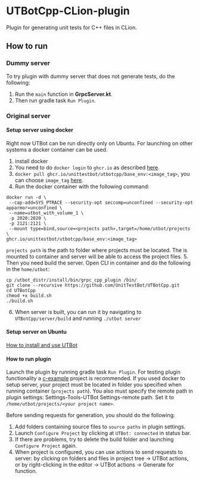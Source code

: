 # UTBotCpp-CLion-plugin
<!-- Plugin description -->
Plugin for generating unit tests for C++ files in CLion.

## How to run

### Dummy server

To try plugin with dummy server that does not generate tests, do the following:

1. Run the `main` function in **GrpcServer.kt**. 
2. Then run gradle task `Run Plugin`.

### Original server

#### Setup server using docker 
Right now UTBot can be run directly only on Ubuntu.
For launching on other systems a docker container can be used. 

1. install docker
2. You need to do `docker login` to `ghcr.io` as described [here](https://docs.github.com/en/packages/working-with-a-github-packages-registry/working-with-the-container-registry#authenticating-to-the-container-registry).
3. `docker pull ghcr.io/unittestbot/utbotcpp/base_env:<image_tag>`, you can choose `image_tag` [here](https://github.com/UnitTestBot/UTBotCpp/pkgs/container/utbotcpp%2Fbase_env).
4. Run the docker container with the following command: 
```
docker run -d \
 --cap-add=SYS_PTRACE --security-opt seccomp=unconfined --security-opt apparmor=unconfined \
 --name=utbot_with_volume_1 \
 -p 2020:2020 \
 -p 2121:2121 \
 --mount type=bind,source=<projects path>,target=/home/utbot/projects \
ghcr.io/unittestbot/utbotcpp/base_env:<image_tag>
```
`projects path` is the path to folder where projects must be located. The is mounted to container and server will be able to access the project files.
5. Then you need build the server. Open CLI in container and do the following in the `home/utbot`: 
```
cp /utbot_distr/install/bin/grpc_cpp_plugin /bin/
git clone --recursive https://github.com/UnitTestBot/UTBotCpp.git
cd UTBotCpp
chmod +x build.sh
./build.sh
```
6. When server is built, you can run it by navigating to `UTBotCpp/server/build` and running
`./utbot server`

#### Setup server on Ubuntu

[How to install and use UTBot](https://github.com/UnitTestBot/UTBotCpp#how-to-install-and-use-utbot)

#### How to run plugin
Launch the plugin by running gradle task `Run Plugin`.
For testing plugin functionality a [c-example](https://github.com/UnitTestBot/UTBotCpp/tree/main/integration-tests/c-example) project is recommended. 
If you used docker to setup server, your project must be located in folder you specified
when running container (`projects path`). You also must specify the remote path in plugin settings: Settings-Tools-UTBot Settings-remote path.
Set it to `/home/utbot/projects/<your project name>`.

Before sending requests for generation, you should do the following: 
1. Add folders containing source files to `source paths` in plugin settings.
2. Launch `Configure Project` by clicking at `UTBot: connected` in status bar.
3. If there are problems, try to delete the build folder and launching `Configure Project` again.
4. When project is configured, you can use actions to send requests to server: by clicking on folders and files in project tree -> UTBot actions,
or by right-clicking in the editor -> UTBot actions -> Generate for function.

<!-- Plugin description end -->